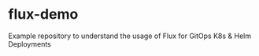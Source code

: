 # flux-demo
Example repository to understand the usage of Flux for GitOps K8s &amp; Helm Deployments 
